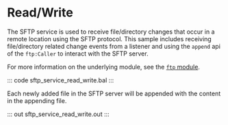# Read/Write

The SFTP service is used to receive file/directory changes that occur in a remote location using the SFTP protocol. This sample includes receiving file/directory related change events from a listener and using the `append` api of the `ftp:Caller` to interact with the SFTP server.

For more information on the underlying module,  see the [`ftp` module](https://lib.ballerina.io/ballerina/ftp/latest/).

::: code sftp_service_read_write.bal :::

Each newly added file in the SFTP server will be appended with the content in the appending file.

::: out sftp_service_read_write.out :::
